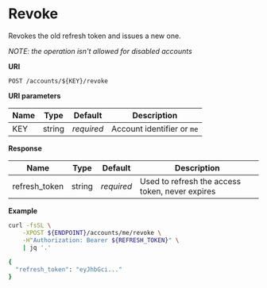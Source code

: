 # Revoke

Revokes the old refresh token and issues a new one.

*NOTE: the operation isn't allowed for disabled accounts*

**URI**

```
POST /accounts/${KEY}/revoke
```

**URI parameters**

Name      | Type   | Default    | Description
--------- | ------ | ---------- | ------------------
KEY       | string | _required_ | Account identifier or `me`

**Response**

Name           | Type   | Default    | Description
-------------- | ------ | ---------- | ------------------
refresh\_token | string | _required_ | Used to refresh the access token, never expires

**Example**

```bash
curl -fsSL \
    -XPOST ${ENDPOINT}/accounts/me/revoke \
    -H"Authorization: Bearer ${REFRESH_TOKEN}" \
    | jq '.'
 
{
  "refresh_token": "eyJhbGci..."
}
```